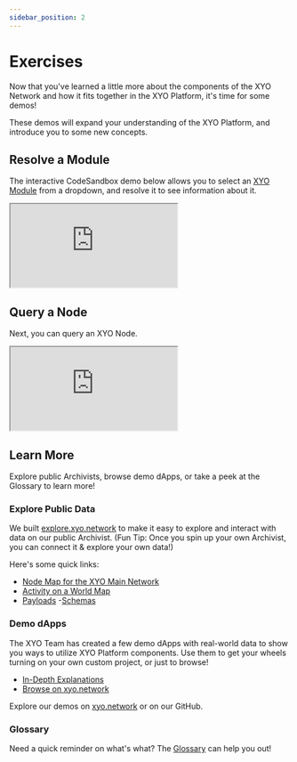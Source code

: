 ```yaml
---
sidebar_position: 2
---
```


# Exercises
Now that you've learned a little more about the components of the XYO Network and how it fits together in the XYO Platform, it's time for some demos!

These demos will expand your understanding of the XYO Platform, and introduce you to some new concepts.
## Resolve a Module
The interactive CodeSandbox demo below allows you to select an [XYO Module](/glossary) from a dropdown, and resolve it to see information about it.

<iframe src="https://codesandbox.io/embed/witness-data-zzyddd?file=/src/App.tsx?codemirror=1&fontsize=14&hidenavigation=1&theme=dark&hidedevtools=1"
className="code-sandbox-div"
     title="Exercise 1 XYO Documentation"
     allow="accelerometer; ambient-light-sensor; camera; encrypted-media; geolocation; gyroscope; hid; microphone; midi; payment; usb; vr; xr-spatial-tracking"
     sandbox="allow-forms allow-modals allow-popups allow-presentation allow-same-origin allow-scripts"
   ></iframe>

## Query a Node
Next, you can query an XYO Node.

<iframe src="https://codesandbox.io/embed/witness-data-zzyddd?file=/src/App.tsx?codemirror=1&fontsize=14&hidenavigation=1&theme=dark&hidedevtools=1"
className="code-sandbox-div"
     title="Exercise 1 XYO Documentation"
     allow="accelerometer; ambient-light-sensor; camera; encrypted-media; geolocation; gyroscope; hid; microphone; midi; payment; usb; vr; xr-spatial-tracking"
     sandbox="allow-forms allow-modals allow-popups allow-presentation allow-same-origin allow-scripts"
   ></iframe>

## Learn More
Explore public Archivists, browse demo dApps, or take a peek at the Glossary to learn more!

### Explore Public Data
We built [explore.xyo.network](https://explore.xyo.network) to make it easy to explore and interact with data on our public Archivist. (Fun Tip: Once you spin up your own Archivist, you can connect it & explore your own data!)

Here's some quick links:

- [Node Map for the XYO Main Network](https://explore.xyo.network/?network=main)
- [Activity on a World Map](https://explore.xyo.network/activity?network=main)
- [Payloads](https://explore.xyo.network/payload?network=main)
-[Schemas ](https://explore.xyo.network/schema?network=main)
### Demo dApps
The XYO Team has created a few demo dApps with real-world data to show you ways to utilize XYO Platform components. Use them to get your wheels turning on your own custom project, or just to browse!

- [In-Depth Explanations](/category/demo-dapps)
- [Browse on xyo.network](https://xyo.network/dapp)

Explore our demos on [xyo.network](https://xyo.network/dapp) or on our GitHub.

### Glossary
Need a quick reminder on what's what? The [Glossary](/glossary) can help you out!